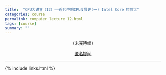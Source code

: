 ```yaml
---
title:  "CPU大讲堂（12）——近代中期CPU发展史(一) Intel Core 的前世"
categories: course
permalink: computer_lecture_12.html
tags: [course]
summary: ""
---
```





<div align="center">
<p>(未完待续)</p>
<a href="{{site.feedback_link}}" class="btn btn-primary"><i class="fa fa-comment-o"></i> 匿名提问</a>
</div>

---------

{% include links.html %}
